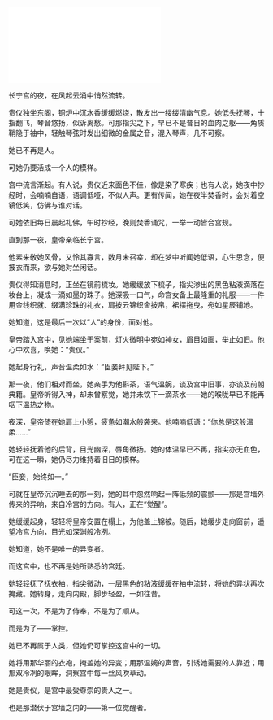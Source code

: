 ![](257.md)

长宁宫的夜，在风起云涌中悄然流转。

贵仪独坐东阁，铜炉中沉水香缓缓燃烧，散发出一缕缕清幽气息。她低头抚琴，十指翻飞，琴音悠扬，似诉离愁。可那指尖之下，早已不是昔日的血肉之躯——角质鞘隐于袖中，轻触琴弦时发出细微的金属之音，混入琴声，几不可察。

她已不再是人。

可她仍要活成一个人的模样。

宫中流言渐起。有人说，贵仪近来面色不佳，像是染了寒疾；也有人说，她夜中抄经时，会喃喃自语，语调低哑，不似人声。更有传闻，她在夜半焚香时，会对着空镜低笑，仿佛与谁对话。

可她依旧每日晨起礼佛，午时抄经，晚则焚香诵咒，一举一动皆合宫规。

直到那一夜，皇帝亲临长宁宫。

他素来敬她风骨，又怜其寡言，数月未召幸，却在梦中听闻她低语，心生思念，便披衣而来，欲与她对坐闲话。

贵仪得知消息时，正坐在镜前梳妆。她缓缓放下梳子，指尖渗出的黑色粘液滴落在妆台上，凝成一滴如墨的珠子。她深吸一口气，命宫女备上最隆重的礼服——一件用金线织就、缀满珍珠的礼衣，肩披云锦织金披帛，裙摆拖曳，宛如星辰铺地。

她知道，这是最后一次以“人”的身份，面对他。

皇帝踏入宫中，见她端坐于案前，灯火微明中宛如神女，眉目如画，举止如旧。他心中欢喜，唤她：“贵仪。”

她起身行礼，声音温柔如水：“臣妾拜见陛下。”

那一夜，他们相对而坐，她亲手为他斟茶，语气温婉，谈及宫中旧事，亦谈及前朝典籍。皇帝听得入神，却未曾察觉，她并未饮下一滴茶水——她的喉咙早已不能再咽下温热之物。

夜深，皇帝倚在她肩上小憩，疲惫如潮水般袭来。他喃喃低语：“你总是这般温柔……”

她轻轻抚着他的后背，目光幽深，唇角微扬。她的体温早已不再，指尖亦无血色，可在这一瞬，她仍尽力维持着旧日的模样。

“臣妾，始终如一。”

可就在皇帝沉沉睡去的那一刻，她的耳中忽然响起一阵低频的震颤——那是宫墙外传来的异响，来自冷宫的方向。有人，正在“觉醒”。

她缓缓起身，轻轻将皇帝安置在榻上，为他盖上锦被。随后，她缓步走向窗前，遥望冷宫方向，目光如深渊般冷冽。

她知道，她不是唯一的异变者。

而这宫中，也不再是她所熟悉的宫廷。

她轻轻抚了抚衣袖，指尖微动，一层黑色的粘液缓缓在袖中流转，将她的异状再次掩藏。她转身，走向内殿，脚步轻盈，一如往昔。

可这一次，不是为了侍奉，不是为了顺从。

而是为了——掌控。

她已不再属于人类，但她仍可掌控这宫中的一切。

她将用那华丽的衣袍，掩盖她的异变；用那温婉的声音，引诱她需要的人靠近；用那双冷冽的眼眸，洞察宫中每一丝风吹草动。

她是贵仪，是宫中最受尊崇的贵人之一。

也是那潜伏于宫墙之内的——第一位觉醒者。